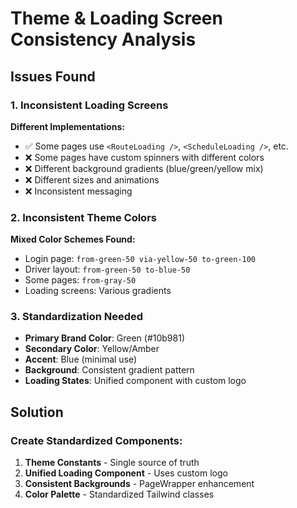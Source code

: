 # Theme & Loading Screen Consistency Analysis

## Issues Found

### 1. Inconsistent Loading Screens
**Different Implementations:**
- ✅ Some pages use `<RouteLoading />`, `<ScheduleLoading />`, etc.
- ❌ Some pages have custom spinners with different colors
- ❌ Different background gradients (blue/green/yellow mix)
- ❌ Different sizes and animations
- ❌ Inconsistent messaging

### 2. Inconsistent Theme Colors
**Mixed Color Schemes Found:**
- Login page: `from-green-50 via-yellow-50 to-green-100`
- Driver layout: `from-green-50 to-blue-50`
- Some pages: `from-gray-50`
- Loading screens: Various gradients

### 3. Standardization Needed
- **Primary Brand Color**: Green (#10b981)
- **Secondary Color**: Yellow/Amber
- **Accent**: Blue (minimal use)
- **Background**: Consistent gradient pattern
- **Loading States**: Unified component with custom logo

## Solution

### Create Standardized Components:
1. **Theme Constants** - Single source of truth
2. **Unified Loading Component** - Uses custom logo
3. **Consistent Backgrounds** - PageWrapper enhancement
4. **Color Palette** - Standardized Tailwind classes











